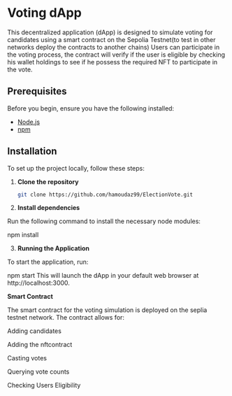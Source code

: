 # Voting dApp

This decentralized application (dApp) is designed to simulate voting for candidates using a smart contract on the Sepolia Testnet(to test in other networks deploy the contracts to another chains) Users can participate in the voting process, the contract will verify if the user is eligible by checking his wallet holdings to see if he possess the required NFT to participate in the vote.
## Prerequisites

Before you begin, ensure you have the following installed:
- [Node.js](https://nodejs.org/) 
- [npm](https://www.npmjs.com/) 

## Installation

To set up the project locally, follow these steps:

1. **Clone the repository**

   ```bash
   git clone https://github.com/hamoudaz99/ElectionVote.git
   
2. **Install dependencies** 

Run the following command to install the necessary node modules:

npm install


3. **Running the Application**

To start the application, run:

npm start
This will launch the dApp in your default web browser at http://localhost:3000.

**Smart Contract**

The smart contract for the voting simulation is deployed on the seplia testnet network. The contract allows for:

Adding candidates

Adding the nftcontract

Casting votes

Querying vote counts

Checking Users Eligibility
